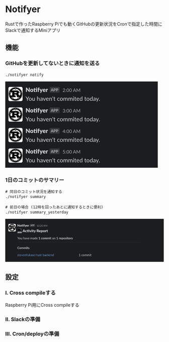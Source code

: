 # Notifyer

Rustで作ったRaspberry Piでも動くGitHubの更新状況をCronで指定した時間にSlackで通知するMiniアプリ


## 機能

### GitHubを更新してないときに通知を送る

```shell
./notifyer notify
```

![Notifyer](readme_images/notifyer.png)

### 1日のコミットのサマリー

```shell
# 同日のコミット状況を通知する
./notifyer summary

# 前日の場合 (12時を回ったあとに通知するときに便利)
./notifyer summary_yesterday
```

![Summary](readme_images/summary.png)

## 設定

### I. Cross compileする

Raspberry Pi用にCross compileする

### II. Slackの準備

### III. Cron/deployの準備
